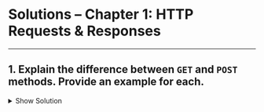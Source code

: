 # Solutions – Chapter 1: HTTP Requests & Responses

---

## 1. Explain the difference between `GET` and `POST` methods. Provide an example for each.
<details>
<summary>Show Solution</summary>

- **GET**: Retrieves data from the server. It should not change the state of the server. Data is often sent in the URL query string.  
  Example:  
  ```http
  GET /products?category=books HTTP/1.1
  Host: example.com
````

* **POST**: Sends data to the server, usually to create or update a resource. The data is included in the request body.
  Example:

  ```http
  POST /users HTTP/1.1
  Host: example.com
  Content-Type: application/json

  {
    "name": "Alice",
    "email": "alice@example.com"
  }
  ```

</details>

---

## 2. Write an HTTP request to fetch user details from `/users/42`.

<details>
<summary>Show Solution</summary>

```http
GET /users/42 HTTP/1.1
Host: example.com
Accept: application/json
```

</details>

---

## 3. Identify the status code for:

<details>
<summary>Show Solution</summary>

* **Resource Not Found** → `404 Not Found`
* **Server Error** → `500 Internal Server Error`

</details>

---

## 4. Imagine you are debugging a slow login request. Which parts of the HTTP request/response would you inspect first and why?

<details>
<summary>Show Solution</summary>

1. **Request headers & body size** → to check if the client is sending too much data.
2. **Server response time** (measured by `Time-To-First-Byte`) → to see if backend processing is slow.
3. **Network latency** → check round-trip time and if the issue is network-related.
4. **Status codes** → see if there are errors (e.g., `401 Unauthorized`, `500 Internal Server Error`).
5. **Logs on the server** → to identify bottlenecks like slow database queries.

</details>

---

## 5. Bonus: Draw a diagram showing how a browser sends a request to a server and receives a response.

<details>
<summary>Show Solution</summary>

```
Browser (Client) -----> HTTP Request -----> Server
       |                                       |
       |<----- HTTP Response (HTML/JSON) <-----|
```

**Explanation:**

1. The browser sends an HTTP request (URL, method, headers, body).
2. The server processes the request.
3. The server sends back an HTTP response (status code, headers, body).

</details>
```

Do you want me to also make a **student version** (just the exercises) and a **solutions version** (with hidden answers) so you can keep both in your repo?
